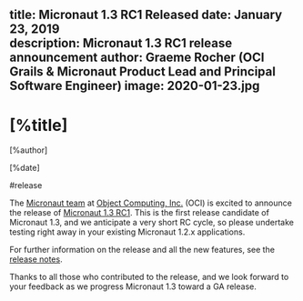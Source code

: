 title: Micronaut 1.3 RC1 Released
date: January 23, 2019  
description: Micronaut 1.3 RC1 release announcement
author: Graeme Rocher (OCI Grails & Micronaut Product Lead and Principal Software Engineer)
image: 2020-01-23.jpg
---

# [%title]

[%author]

[%date] 

#release

The [Micronaut team](https://objectcomputing.com/products/2gm-team) at [Object Computing, Inc.](https://objectcomputing.com/) (OCI) is excited to announce the release of [Micronaut 1.3 RC1](https://github.com/micronaut-projects/micronaut-core/releases/tag/v1.3.0.RC1). This is the first release candidate of Micronaut 1.3, and we anticipate a very short RC cycle, so please undertake testing right away in your existing Micronaut 1.2.x applications.

For further information on the release and all the new features, see the [release notes](https://docs.micronaut.io/1.3.0.RC1/guide/index.html#whatsNew).

Thanks to all those who contributed to the release, and we look forward to your feedback as we progress Micronaut 1.3 toward a GA release.
